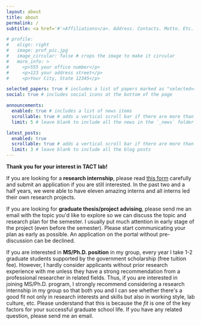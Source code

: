 ```yaml
---
layout: about
title: about
permalink: /
subtitle: <a href='#'>Affiliations</a>. Address. Contacts. Motto. Etc.

# profile:
#   align: right
#   image: prof_pic.jpg
#   image_circular: false # crops the image to make it circular
#   more_info: >
#     <p>555 your office number</p>
#     <p>123 your address street</p>
#     <p>Your City, State 12345</p>

selected_papers: true # includes a list of papers marked as "selected={true}"
social: true # includes social icons at the bottom of the page

announcements:
  enabled: true # includes a list of news items
  scrollable: true # adds a vertical scroll bar if there are more than 3 news items
  limit: 5 # leave blank to include all the news in the `_news` folder

latest_posts:
  enabled: true
  scrollable: true # adds a vertical scroll bar if there are more than 3 new posts items
  limit: 3 # leave blank to include all the blog posts
---
```


<strong>Thank you for your interest in TACT lab!</strong>

If you are looking for a <strong>research internship</strong>, please read <a href="https://docs.google.com/forms/d/e/1FAIpQLSec-TJp1SAV_e76zzn3NzqMY3RN3Y-Hmbnr7LINENSKGSkhQA/viewform">this form</a> carefully and submit an application if you are still interested. In the past two and a half years, we were able to have eleven amazing interns and all interns led their own research projects.

If you are looking for <strong>graduate thesis/project advising</strong>, please send me an email with the topic you'd like to explore so we can discuss the topic and research plan for the semester. I usually put much attention in early stage of the project (even before the semester). Please start communicating your plan as early as possible. An application on the portal without pre-discussion can be declined.

If you are interested in <strong>MS/Ph.D. position</strong> in my group, every year I take 1-2 graduate students supported by the government scholarship (free tuition fee).
However, I hardly consider applicants without prior research experience with me unless they have a strong recommendation from a professional researcher in related fields. Thus, if you are interested in joining MS/Ph.D. program, I strongly recommend considering a research internship in my group so that both you and I can see whether there's a good fit not only in research interests and skills but also in working style, lab culture, etc. Please understand that this is because the *fit* is one of the key factors for your successful graduate school life. If you have any related question, please send me an email.
